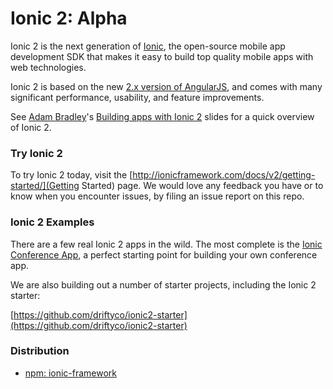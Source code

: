 # Ionic 2: Alpha

Ionic 2 is the next generation of [Ionic](http://ionicframework.com/), the open-source mobile app development SDK that makes it easy to build top quality mobile apps with web technologies.

Ionic 2 is based on the new [2.x version of AngularJS](https://angular.io/), and comes with many significant performance, usability, and feature improvements.

See [Adam Bradley](http://twitter.com/adamdbradley)'s [Building apps with Ionic 2](http://adamdbradley.github.io/building-with-ionic2) slides for a quick overview of Ionic 2.

### Try Ionic 2

To try Ionic 2 today, visit the [http://ionicframework.com/docs/v2/getting-started/](Getting Started) page. We would love any feedback you have or to know when you encounter issues, by filing an issue report on this repo.

### Ionic 2 Examples

There are a few real Ionic 2 apps in the wild. The most complete is the [Ionic Conference App](https://github.com/driftyco/ionic-conference-app), a perfect starting point for building your own conference app.

We are also building out a number of starter projects, including the Ionic 2 starter:

[https://github.com/driftyco/ionic2-starter](https://github.com/driftyco/ionic2-starter)

### Distribution

 - [npm: ionic-framework](https://www.npmjs.com/package/ionic-framework)
